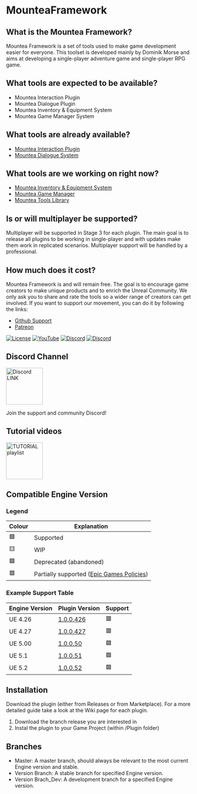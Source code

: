 # MounteaFramework
## What is the Mountea Framework?
Mountea Framework is a set of tools used to make game development easier for everyone. 
This toolset is developed mainly by Dominik Morse and aims at developing a single-player adventure game and single-player RPG game.

## What tools are expected to be available? 
* Mountea Interaction Plugin
* Mountea Dialogue Plugin
* Mountea Inventory & Equipment System
* Mountea Game Manager System

## What tools are already available? 
* [Mountea Interaction Plugin](https://github.com/Mountea-Framework/MounteaInteractionSystem)
* [Mountea Dialogue System](https://github.com/Mountea-Framework/MounteaDialogueSystem)

## What tools are we working on right now? 
* [Mountea Inventory & Equipment System](https://github.com/Mountea-Framework/MounteaInventoryEquipment)
* [Mountea Game Manager](https://github.com/Mountea-Framework/MounteaQuestSystem)
* [Mountea Tools Library](https://github.com/Mountea-Framework/MounteaToolsLibrary)

## Is or will multiplayer be supported?
Multiplayer will be supported in Stage 3 for each plugin. The main goal is to release all plugins to be working in single-player and with updates make them work in replicated scenarios.
Multiplayer support will be handled by a professional.

## How much does it cost?
Mountea Framework is and will remain free. The goal is to encourage game creators to make unique products and to enrich the Unreal Community.
We only ask you to share and rate the tools so a wider range of creators can get involved.
If you want to support our movement, you can do it by following the links:
* [Github Support](https://github.com/sponsors/Mountea-Framework)
* [Patreon](https://www.patreon.com/mountea)

[![License](https://img.shields.io/github/license/Mountea-Framework/ActorInteractionPlugin)](https://github.com/Mountea-Framework/.github/blob/master/LICENSE)
[![YouTube](https://img.shields.io/badge/YouTube-Subscribe-red?style=flat&logo=youtube)](https://www.youtube.com/@mounteaframework)
[![Discord](https://badgen.net/discord/online-members/2vXWEEN?label=Discord&logo=discord&logoColor=ffffff&color=7389D8)](https://discord.com/invite/2vXWEEN)
[![Discord](https://badgen.net/discord/members/2vXWEEN?label=Discord&logo=discord&logoColor=ffffff&color=7389D8)](https://discord.com/invite/2vXWEEN)

## Discord Channel
<a href="https://discord.gg/2vXWEEN"><img src="https://static.wikia.nocookie.net/siivagunner/images/9/9f/Discord_icon.svg/revision/latest?cb=20210814160101" alt="Discord LINK" width="100" height="100"></a>

Join the support and community Discord!

## Tutorial videos
<a href="https://www.youtube.com/playlist?list=PLIU53wA8zZmg5eBKEcpZr7G8JBBZ4QPKq"><img src="https://img.talkandroid.com/uploads/2016/06/youtube-logo-450x450.png" alt="TUTORIAL playlist" width="100" height="100"></a>

## Compatible Engine Version

### Legend
Colour | Explanation
-------------- | --------------
🟩 | Supported
🟨 | WIP
🟪 | Deprecated (abandoned)
🟥 | Partially supported ([Epic Games Policies](https://www.unrealengine.com/en-US/marketplace-guidelines#263d)) 

### Example Support Table
Engine Version | Plugin Version | Support
-------------- | -------------- | ----
UE 4.26 | [1.0.0.426](https://github.com/Mountea-Framework/MounteaDialogueSystem/releases/tag/1.0.0.426) | 🟥
UE 4.27 | [1.0.0.427](https://github.com/Mountea-Framework/MounteaDialogueSystem/releases/tag/1.0.0.427) | 🟥
UE 5.00 | [1.0.0.50](https://github.com/Mountea-Framework/MounteaDialogueSystem/releases/tag/1.0.0.50) | 🟩
UE 5.1 | [1.0.0.51](https://github.com/Mountea-Framework/MounteaDialogueSystem/releases/tag/1.0.0.51) | 🟩
UE 5.2 | [1.0.0.52](https://github.com/Mountea-Framework/MounteaDialogueSystem/releases/tag/1.0.0.52) | 🟩

## Installation

Download the plugin (either from Releases or from Marketplace). For a more detailed guide take a look at the Wiki page for each plugin.

1. Download the branch release you are interested in
2. Instal the plugin to your Game Project (within /Plugin folder)

## Branches

* Master: A master branch, should always be relevant to the most current Engine version and stable.
* Version Branch: A stable branch for specified Engine version.
* Version Brach_Dev: A development branch for a specified Engine version.
